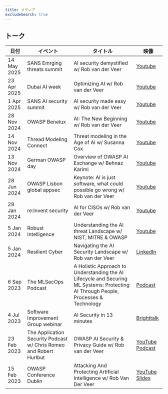 ```yaml
---
title: メディア
excludeSearch: true
---
```


## トーク

| 日付 | イベント | タイトル | 映像 |
| - | - | - | - |
| 14 May 2025 | SANS Emrging threats summit | AI security demystified w/ Rob van der Veer | [Youtube](https://youtu.be/P3zVhR4O7nY?si=IxZUuTeV4yRoZ6So) | 
| 23 Apr 2025 | Dubai AI week | Optimizing AI w/ Rob van der Veer | [Youtube](https://www.youtube.com/watch?v=HbtIccHgrNA) | 
| 1 Apr 2025 | SANS AI security summit | AI security made easy w/ Rob van der Veer | [Youtube](https://www.youtube.com/watch?v=iWnYSdj9rxE) | 
| 28 Nov 2024 | OWASP Benelux | AI: The New Beginning w/ Rob van der Veer | [Youtube](https://www.youtube.com/watch?v=UrzIHmecXnk) |
| 14 Nov 2024 | Thread Modeling Connect | Threat modeling in the Age of AI w/ Susanna Cox | [Youtube](https://www.youtube.com/watch?v=cTbAD9K_FqA&t=1788s) |
| 13 Nov 2024 | German OWASP day | Overview of OWASP AI Exchange w/ Behnaz Karimi | [Youtube](https://www.youtube.com/watch?v=WLIx5jMyJ_A) |
| 28 Jun 2024 | OWASP Lisbon global appsec | Keynote: AI is just software, what could possible go wrong w/ Rob van der Veer | [Youtube](https://www.youtube.com/watch?v=43cv4f--UU4) |
| 29 Jan 2024 | re:Invent security | AI for CISOs w/ Rob van der Veer | [Youtube](https://www.youtube.com/watch?v=wSSGK2HJPoo/) |
| 5 Jan 2024 | Robust Intelligence | Understanding the AI threat Landscape w/ NIST, MITRE & OWASP | [Youtube](https://www.robustintelligence.com/resource-center/ai-security-understanding-the-threat-landscape) |
| 5 Jan 2024 | Resilient Cyber | Navigating the AI Security Landscape w/ Rob van der Veer | [LinkedIn](https://www.linkedin.com/posts/robvanderveer_in-this-episode-i-sit-down-with-ai-and-software-activity-7147942906060800001-b8RO/) |
| 6 Sep 2023 | The MLSecOps Podcast | A Holistic Approach to Understanding the AI Lifecycle and Securing ML Systems: Protecting AI Through People, Processes & Technology | [Podcast](https://mlsecops.com/podcast/a-holistic-approach-to-understanding-the-ai-lifecycle-and-securing-ml-systems-protecting-ai-through-people-processes-technology) |
| 4 Jul 2023 | Software Improvement Group webinar | AI Security in 13 minutes | [Brighttalk](https://www.brighttalk.com/webcast/19697/586526) |
| 23 Feb 2023 | The Application Security Podcast w/ Chris Romeo and Robert Hurlbut | OWASP AI Security & Privacy Guide w/ Rob van der Veer | [YouTube](https://www.youtube.com/watch?v=SLdn3AwlCAk&) [Podcast](https://www.buzzsprout.com/1730684/12313155-rob-van-der-veer-owasp-ai-security-privacy-guide) |
| 15 Feb 2023 | OWASP Conference Dublin | Attacking And Protecting Artificial Intelligence w/ Rob Van Der Veer | [YouTube](https://www.youtube.com/watch?v=ABmWHnFrMqI) [Slides](https://github.com/OWASP/www-project-ai-security-and-privacy-guide/blob/main/assets/images/20230215-Rob-AIsecurity-Appsec-ForSharing.pdf?raw=true) |
